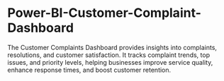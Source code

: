 # Power-BI-Customer-Complaint-Dashboard
The Customer Complaints Dashboard provides insights into complaints, resolutions, and customer satisfaction. It tracks complaint trends, top issues, and priority levels, helping businesses improve service quality, enhance response times, and boost customer retention.
